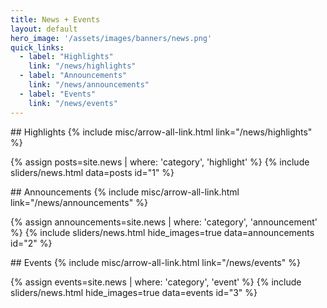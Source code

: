 ```yaml
---
title: News + Events
layout: default
hero_image: '/assets/images/banners/news.png'
quick_links:
  - label: "Highlights"
    link: "/news/highlights"
  - label: "Announcements"
    link: "/news/announcements"
  - label: "Events"
    link: "/news/events"
---
```

<div class="block pb-5" markdown="1">
## Highlights {% include misc/arrow-all-link.html link="/news/highlights" %}

{% assign posts=site.news | where: 'category', 'highlight' %}
{% include sliders/news.html data=posts id="1" %}
</div>


<div class="block pb-5" markdown="1">
## Announcements {% include misc/arrow-all-link.html link="/news/announcements" %}

{% assign announcements=site.news | where: 'category', 'announcement' %}
{% include sliders/news.html hide_images=true data=announcements id="2" %}
</div>


<div class="block pb-5" markdown="1">
## Events {% include misc/arrow-all-link.html link="/news/events" %}

{% assign events=site.news | where: 'category', 'event' %}
{% include sliders/news.html hide_images=true data=events id="3" %}
</div>